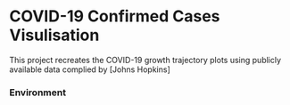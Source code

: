 # COVID-19 Confirmed Cases Visulisation

This project recreates the COVID-19 growth trajectory plots using publicly available data complied by [Johns Hopkins]

### Environment


